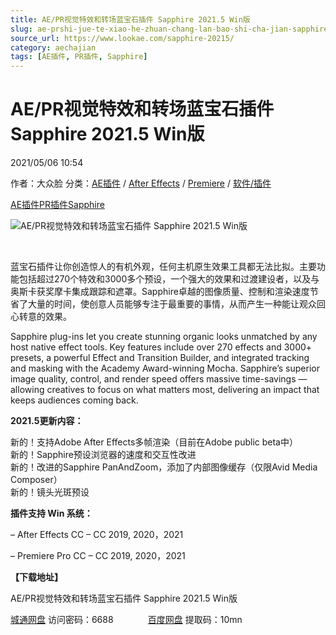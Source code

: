 ```yaml
---
title: AE/PR视觉特效和转场蓝宝石插件 Sapphire 2021.5 Win版
slug: ae-prshi-jue-te-xiao-he-zhuan-chang-lan-bao-shi-cha-jian-sapphire-2021-5-winban
source_url: https://www.lookae.com/sapphire-20215/
category: aechajian
tags: [AE插件, PR插件, Sapphire]
---
```

# AE/PR视觉特效和转场蓝宝石插件 Sapphire 2021.5 Win版

2021/05/06 10:54

作者：大众脸
分类：[AE插件](https://www.lookae.com/after-effects/aechajian/) / [After Effects](https://www.lookae.com/after-effects/) / [Premiere](https://www.lookae.com/qitarjcj/premierezy/) / [软件/插件](https://www.lookae.com/qitarjcj/)

[AE插件](https://www.lookae.com/tag/ae%e6%8f%92%e4%bb%b6/)[PR插件](https://www.lookae.com/tag/pr%e6%8f%92%e4%bb%b6/)[Sapphire](https://www.lookae.com/tag/sapphire/)

![AE/PR视觉特效和转场蓝宝石插件 Sapphire 2021.5 Win版](https://www.lookae.com/wp-content/uploads/2020/11/Sapphire-2021.jpg "AE/PR视觉特效和转场蓝宝石插件 Sapphire 2021.5 Win版-LookAE.com")

[﻿﻿﻿](https://cloud.video.taobao.com//play/u/705956171/p/1/e/6/t/1/288321169595.mp4)

蓝宝石插件让你创造惊人的有机外观，任何主机原生效果工具都无法比拟。主要功能包括超过270个特效和3000多个预设，一个强大的效果和过渡建设者，以及与奥斯卡获奖摩卡集成跟踪和遮罩。Sapphire卓越的图像质量、控制和渲染速度节省了大量的时间，使创意人员能够专注于最重要的事情，从而产生一种能让观众回心转意的效果。

Sapphire plug-ins let you create stunning organic looks unmatched by any host native effect tools. Key features include over 270 effects and 3000+ presets, a powerful Effect and Transition Builder, and integrated tracking and masking with the Academy Award-winning Mocha. Sapphire’s superior image quality, control, and render speed offers massive time-savings — allowing creatives to focus on what matters most, delivering an impact that keeps audiences coming back.

**2021.5更新内容：**

新的！支持Adobe After Effects多帧渲染（目前在Adobe public beta中）  
新的！Sapphire预设浏览器的速度和交互性改进  
新的！改进的Sapphire PanAndZoom，添加了内部图像缓存（仅限Avid Media Composer）  
新的！镜头光斑预设

**插件支持 Win 系统：**

– After Effects CC – CC 2019, 2020，2021

– Premiere Pro CC – CC 2019, 2020，2021

**【下载地址】**

AE/PR视觉特效和转场蓝宝石插件 Sapphire 2021.5 Win版

[城通网盘](https://089u.com/f/680462-495023980-8800ea) 访问密码：6688              [百度网盘](https://pan.baidu.com/s/1xvPTtlTLmZtC5hTMhnBCZg) 提取码：10mn
